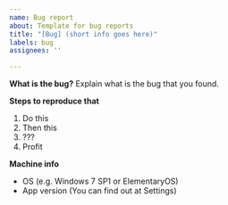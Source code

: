 ```yaml
---
name: Bug report
about: Template for bug reports
title: "[Bug] (short info goes here)"
labels: bug
assignees: ''

---
```


**What is the bug?**
Explain what is the bug that you found.

**Steps to reproduce that**
1. Do this
2. Then this 
3. ???
4. Profit

**Machine info**
* OS (e.g. Windows 7 SP1 or ElementaryOS)
* App version (You can find out at Settings)
